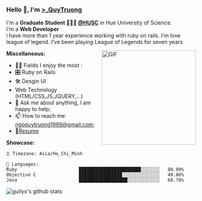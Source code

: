 
### Hello 👋, I'm [>_QuyTruong](https://www.facebook.com/NgoQuyTruongg/) 

I'm a **Graduate Student 👨🏽‍💼 [@HUSC](http://husc.hueuni.edu.vn/)** in Hue University of Science. <br />
I'm a **Web Developer**  <br />
i have more than 1 year experience working with ruby on rails.
I'm love league of legend. I've been playing League of Legends for seven years<br />

  <img align="right" alt="GIF" src="https://c.tenor.com/kFNtXOJGyooAAAAC/azura-bonk-azura.gif" width="250px"/>
  
**Miscellaneous:**

  - 🤹🏽 Fields I enjoy the most : 
  - 🎛 Ruby on Rails
  - 🛠 Desgin UI
  - Web Technology (HTML/CSS,JS,JQUERY,...)
  - 💬 Ask me about anything, I am happy to help;
  - 📫 How to reach me: <ngoquytruong1999@gmail.com>;
  - 📝[Resume](ngoquytruong1999@gmail.com)

**Showcase:**

```text
⌚︎ Timezone: Asia/Ho_Chi_Minh

💬 Languages: 
Ruby                       ███████████████████████░░░░░░░   80.99% 
Objective C                ████████████████░░░░░░░░░░░░░░   49.86% 
Java                       ██████████████████░░░░░░░░░░░░   60.76% 
```


![guilyx's github stats](https://github-readme-stats.vercel.app/api?username=Chuong1928&show_icons=true&hide_border=true)
